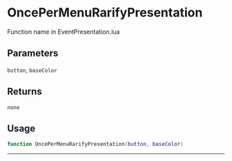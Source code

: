 # OncePerMenuRarifyPresentation
Function name in EventPresentation.lua
## Parameters
`button`, `baseColor`
## Returns
`none`
## Usage
```lua
function OncePerMenuRarifyPresentation(button, baseColor)
```
---
